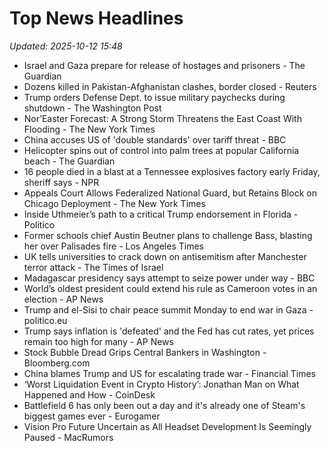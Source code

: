 # Top News Headlines

_Updated: 2025-10-12 15:48_

- Israel and Gaza prepare for release of hostages and prisoners - The Guardian
- Dozens killed in Pakistan-Afghanistan clashes, border closed - Reuters
- Trump orders Defense Dept. to issue military paychecks during shutdown - The Washington Post
- Nor’Easter Forecast: A Strong Storm Threatens the East Coast With Flooding - The New York Times
- China accuses US of 'double standards' over tariff threat - BBC
- Helicopter spins out of control into palm trees at popular California beach - The Guardian
- 16 people died in a blast at a Tennessee explosives factory early Friday, sheriff says - NPR
- Appeals Court Allows Federalized National Guard, but Retains Block on Chicago Deployment - The New York Times
- Inside Uthmeier’s path to a critical Trump endorsement in Florida - Politico
- Former schools chief Austin Beutner plans to challenge Bass, blasting her over Palisades fire - Los Angeles Times
- UK tells universities to crack down on antisemitism after Manchester terror attack - The Times of Israel
- Madagascar presidency says attempt to seize power under way - BBC
- World’s oldest president could extend his rule as Cameroon votes in an election - AP News
- Trump and el-Sisi to chair peace summit Monday to end war in Gaza - politico.eu
- Trump says inflation is 'defeated' and the Fed has cut rates, yet prices remain too high for many - AP News
- Stock Bubble Dread Grips Central Bankers in Washington - Bloomberg.com
- China blames Trump and US for escalating trade war - Financial Times
- ‘Worst Liquidation Event in Crypto History’: Jonathan Man on What Happened and How - CoinDesk
- Battlefield 6 has only been out a day and it's already one of Steam's biggest games ever - Eurogamer
- Vision Pro Future Uncertain as All Headset Development Is Seemingly Paused - MacRumors